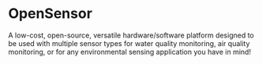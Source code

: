 # OpenSensor
A low-cost, open-source, versatile hardware/software platform designed to be used with multiple sensor types for water quality monitoring, air quality monitoring, or for any environmental sensing application you have in mind!
